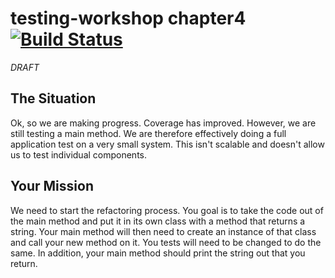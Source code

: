 # testing-workshop chapter4 [![Build Status](https://api.travis-ci.org/the-james-burton/testing-workshop.svg?branch=chapter4)](https://travis-ci.org/the-james-burton/testing-workshop)

*DRAFT*

## The Situation

Ok, so we are making progress. Coverage has improved. However, we are still testing a main method. We are therefore effectively doing a full application test on a very small system. This isn't scalable and doesn't allow us to test individual components.

## Your Mission

We need to start the refactoring process. You goal is to take the code out of the main method and put it in its own class with a method that returns a string. Your main method will then need to create an instance of that class and call your new method on it. You tests will need to be changed to do the same. In addition, your main method should print the string out that you return.